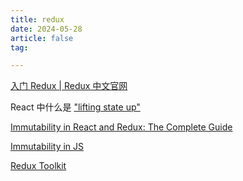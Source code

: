```yaml
---
title: redux
date: 2024-05-28
article: false
tag:

---
```


[入门 Redux | Redux 中文官网](https://cn.redux.js.org/introduction/getting-started)

React 中什么是 ["lifting state up"](https://react.dev/learn/sharing-state-between-components)  
  


[Immutability in React and Redux: The Complete Guide](https://daveceddia.com/react-redux-immutability-guide/)  
  
[Immutability in JS](Immutability%20in%20JS)  


[Redux Toolkit](Redux%20Toolkit)